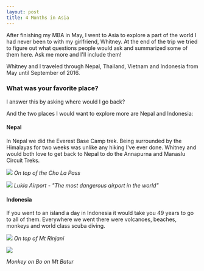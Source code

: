 ```yaml
---
layout: post
title: 4 Months in Asia
---
```


After finishing my MBA in May, I went to Asia to explore a part of the world I had never been to with my girlfriend, Whitney. At the end of the trip we tried to figure out what questions people would ask and summarized some of them here. Ask me more and I'll include them!

Whitney and I traveled through Nepal, Thailand, Vietnam and Indonesia from May until September of 2016.

### What was your favorite place?

I answer this by asking where would I go back?

And the two places I would want to explore more are Nepal and Indonesia: 

#### Nepal
In Nepal we did the Everest Base Camp trek. Being surrounded by the Himalayas for two weeks was unlike any hiking I've ever done. Whitney and would both love to get back to Nepal to do the Annapurna and Manaslu Circuit Treks.

![](http://drive.google.com/uc?export=view&id=0B7rP1co6kCS9akNDWENHM0pvODg)
*On top of the Cho La Pass*

![](http://drive.google.com/uc?export=view&id=0B7rP1co6kCS9amJpZWhhdjJIa28)
*Lukla Airport - "The most dangerous airport in the world"*

#### Indonesia
If you went to an island a day in Indonesia it would take you 49 years to go to all of them. Everywhere we went there were volcanoes, beaches, monkeys and world class scuba diving.

![](http://drive.google.com/uc?export=view&id=0B0Ykg2Eo3NnZYzlJdDREWEZKOUU)
*On top of Mt Rinjani*

![](http://drive.google.com/uc?export=view&id=0B0Ykg2Eo3NnZS0V1dVpQclpZVTQ)

*Monkey on Bo on Mt Batur*

